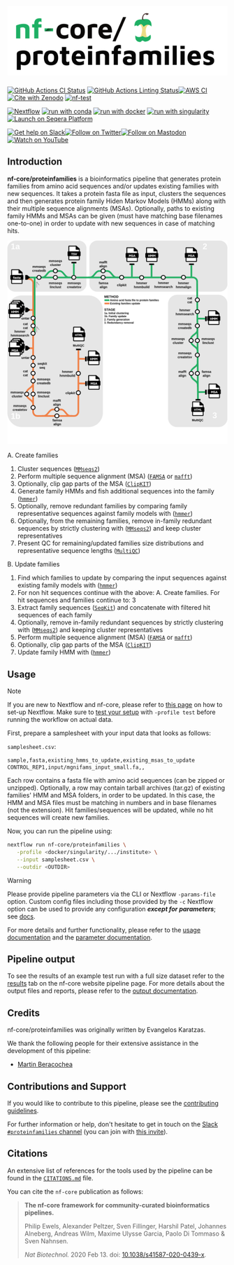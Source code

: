 <h1>
  <picture>
    <source media="(prefers-color-scheme: dark)" srcset="docs/images/nf-core-proteinfamilies_logo_dark.png">
    <img alt="nf-core/proteinfamilies" src="docs/images/nf-core-proteinfamilies_logo_light.png">
  </picture>
</h1>

[![GitHub Actions CI Status](https://github.com/nf-core/proteinfamilies/actions/workflows/ci.yml/badge.svg)](https://github.com/nf-core/proteinfamilies/actions/workflows/ci.yml)
[![GitHub Actions Linting Status](https://github.com/nf-core/proteinfamilies/actions/workflows/linting.yml/badge.svg)](https://github.com/nf-core/proteinfamilies/actions/workflows/linting.yml)[![AWS CI](https://img.shields.io/badge/CI%20tests-full%20size-FF9900?labelColor=000000&logo=Amazon%20AWS)](https://nf-co.re/proteinfamilies/results)[![Cite with Zenodo](http://img.shields.io/badge/DOI-10.5281/zenodo.XXXXXXX-1073c8?labelColor=000000)](https://doi.org/10.5281/zenodo.XXXXXXX)
[![nf-test](https://img.shields.io/badge/unit_tests-nf--test-337ab7.svg)](https://www.nf-test.com)

[![Nextflow](https://img.shields.io/badge/nextflow%20DSL2-%E2%89%A524.04.2-23aa62.svg)](https://www.nextflow.io/)
[![run with conda](http://img.shields.io/badge/run%20with-conda-3EB049?labelColor=000000&logo=anaconda)](https://docs.conda.io/en/latest/)
[![run with docker](https://img.shields.io/badge/run%20with-docker-0db7ed?labelColor=000000&logo=docker)](https://www.docker.com/)
[![run with singularity](https://img.shields.io/badge/run%20with-singularity-1d355c.svg?labelColor=000000)](https://sylabs.io/docs/)
[![Launch on Seqera Platform](https://img.shields.io/badge/Launch%20%F0%9F%9A%80-Seqera%20Platform-%234256e7)](https://cloud.seqera.io/launch?pipeline=https://github.com/nf-core/proteinfamilies)

[![Get help on Slack](http://img.shields.io/badge/slack-nf--core%20%23proteinfamilies-4A154B?labelColor=000000&logo=slack)](https://nfcore.slack.com/channels/proteinfamilies)[![Follow on Twitter](http://img.shields.io/badge/twitter-%40nf__core-1DA1F2?labelColor=000000&logo=twitter)](https://twitter.com/nf_core)[![Follow on Mastodon](https://img.shields.io/badge/mastodon-nf__core-6364ff?labelColor=FFFFFF&logo=mastodon)](https://mstdn.science/@nf_core)[![Watch on YouTube](http://img.shields.io/badge/youtube-nf--core-FF0000?labelColor=000000&logo=youtube)](https://www.youtube.com/c/nf-core)

## Introduction

**nf-core/proteinfamilies** is a bioinformatics pipeline that generates protein families from amino acid sequences and/or updates existing families with new sequences.
It takes a protein fasta file as input, clusters the sequences and then generates protein family Hiden Markov Models (HMMs) along with their multiple sequence alignments (MSAs).
Optionally, paths to existing family HMMs and MSAs can be given (must have matching base filenames one-to-one) in order to update with new sequences in case of matching hits.


<p align="center">
    <img src="docs/images/proteinfamilies_workflow.png" alt="nf-core/proteinfamilies workflow overview">
</p>

A. Create families
1. Cluster sequences ([`MMseqs2`](https://github.com/soedinglab/MMseqs2/))
2. Perform multiple sequence alignment (MSA) ([`FAMSA`](https://github.com/refresh-bio/FAMSA/) or [`mafft`](https://github.com/GSLBiotech/mafft/))
3. Optionally, clip gap parts of the MSA ([`ClipKIT`](https://github.com/JLSteenwyk/ClipKIT/))
4. Generate family HMMs and fish additional sequences into the family ([`hmmer`](https://github.com/EddyRivasLab/hmmer/))
5. Optionally, remove redundant families by comparing family representative sequences against family models with ([`hmmer`](https://github.com/EddyRivasLab/hmmer/))
6. Optionally, from the remaining families, remove in-family redundant sequences by strictly clustering with ([`MMseqs2`](https://github.com/soedinglab/MMseqs2/)) and keep cluster representatives
7. Present QC for remaining/updated families size distributions and representative sequence lengths ([`MultiQC`](http://multiqc.info/))

B. Update families
1. Find which families to update by comparing the input sequences against existing family models with ([`hmmer`](https://github.com/EddyRivasLab/hmmer/))
2. For non hit sequences continue with the above: A. Create families. For hit sequences and families continue to: 3
3. Extract family sequences ([`SeqKit`](https://github.com/shenwei356/seqkit/)) and concatenate with filtered hit sequences of each family
4. Optionally, remove in-family redundant sequences by strictly clustering with ([`MMseqs2`](https://github.com/soedinglab/MMseqs2/)) and keeping cluster representatives
5. Perform multiple sequence alignment (MSA) ([`FAMSA`](https://github.com/refresh-bio/FAMSA/) or [`mafft`](https://github.com/GSLBiotech/mafft/))
6. Optionally, clip gap parts of the MSA ([`ClipKIT`](https://github.com/JLSteenwyk/ClipKIT/))
7. Update family HMM with ([`hmmer`](https://github.com/EddyRivasLab/hmmer/))

## Usage

> [!NOTE]
> If you are new to Nextflow and nf-core, please refer to [this page](https://nf-co.re/docs/usage/installation) on how to set-up Nextflow. Make sure to [test your setup](https://nf-co.re/docs/usage/introduction#how-to-run-a-pipeline) with `-profile test` before running the workflow on actual data.


First, prepare a samplesheet with your input data that looks as follows:

`samplesheet.csv`:

```csv
sample,fasta,existing_hmms_to_update,existing_msas_to_update
CONTROL_REP1,input/mgnifams_input_small.fa,,
```

Each row contains a fasta file with amino acid sequences (can be zipped or unzipped).
Optionally, a row may contain tarball archives (tar.gz) of existing families' HMM and MSA folders, in order to be updated.
In this case, the HMM and MSA files must be matching in numbers and in base filenames (not the extension).
Hit families/sequences will be updated, while no hit sequences will create new families.

Now, you can run the pipeline using:

```bash
nextflow run nf-core/proteinfamilies \
   -profile <docker/singularity/.../institute> \
   --input samplesheet.csv \
   --outdir <OUTDIR>
```

> [!WARNING]
> Please provide pipeline parameters via the CLI or Nextflow `-params-file` option. Custom config files including those provided by the `-c` Nextflow option can be used to provide any configuration _**except for parameters**_; see [docs](https://nf-co.re/docs/usage/getting_started/configuration#custom-configuration-files).

For more details and further functionality, please refer to the [usage documentation](https://nf-co.re/proteinfamilies/usage) and the [parameter documentation](https://nf-co.re/proteinfamilies/parameters).

## Pipeline output

To see the results of an example test run with a full size dataset refer to the [results](https://nf-co.re/proteinfamilies/results) tab on the nf-core website pipeline page.
For more details about the output files and reports, please refer to the
[output documentation](https://nf-co.re/proteinfamilies/output).

## Credits

nf-core/proteinfamilies was originally written by Evangelos Karatzas.

We thank the following people for their extensive assistance in the development of this pipeline:

- [Martin Beracochea](https://github.com/mberacochea)

## Contributions and Support

If you would like to contribute to this pipeline, please see the [contributing guidelines](.github/CONTRIBUTING.md).

For further information or help, don't hesitate to get in touch on the [Slack `#proteinfamilies` channel](https://nfcore.slack.com/channels/proteinfamilies) (you can join with [this invite](https://nf-co.re/join/slack)).

## Citations

<!-- TODO nf-core: Add citation for pipeline after first release. Uncomment lines below and update Zenodo doi and badge at the top of this file. -->
<!-- If you use nf-core/proteinfamilies for your analysis, please cite it using the following doi: [10.5281/zenodo.XXXXXX](https://doi.org/10.5281/zenodo.XXXXXX) -->

An extensive list of references for the tools used by the pipeline can be found in the [`CITATIONS.md`](CITATIONS.md) file.

You can cite the `nf-core` publication as follows:

> **The nf-core framework for community-curated bioinformatics pipelines.**
>
> Philip Ewels, Alexander Peltzer, Sven Fillinger, Harshil Patel, Johannes Alneberg, Andreas Wilm, Maxime Ulysse Garcia, Paolo Di Tommaso & Sven Nahnsen.
>
> _Nat Biotechnol._ 2020 Feb 13. doi: [10.1038/s41587-020-0439-x](https://dx.doi.org/10.1038/s41587-020-0439-x).
